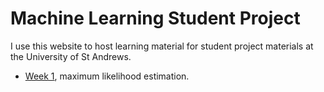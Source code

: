 # Machine Learning Student Project

I use this website to host learning material for student project materials at the University of St Andrews. 

- [Week 1](./MLE.jl.html), maximum likelihood estimation.

